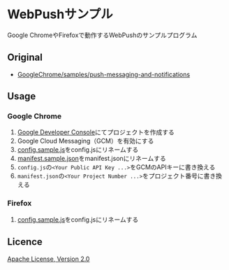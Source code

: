 WebPushサンプル
===

Google ChromeやFirefoxで動作するWebPushのサンプルプログラム

## Original
- [GoogleChrome/samples/push-messaging-and-notifications](https://github.com/GoogleChrome/samples/tree/gh-pages/push-messaging-and-notifications)


## Usage

### Google Chrome

1. [Google Developer Console](https://console.developers.google.com)にてプロジェクトを作成する
1. Google Cloud Messaging（GCM）を有効にする
1. [config.sample.js](config.sample.js)をconfig.jsにリネームする
1. [manifest.sample.json](manifest.sample.json)をmanifest.jsonにリネームする
1. `config.js`の`<Your Public API Key ...>`をGCMのAPIキーに書き換える
1. `manifest.json`の`<Your Project Number ...>`をプロジェクト番号に書き換える

### Firefox
1. [config.sample.js](config.sample.js)をconfig.jsにリネームする


## Licence
[Apache License, Version 2.0](http://www.apache.org/licenses/LICENSE-2.0)

